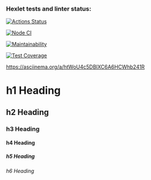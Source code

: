 ### Hexlet tests and linter status:
[![Actions Status](https://github.com/Kowalewskaya/frontend-project-lvl2/actions/workflows/hexlet-check.yml/badge.svg)](https://github.com/Kowalewskaya/frontend-project-lvl2/actions)

[![Node CI](https://github.com/Kowalewskaya/frontend-project-lvl2/actions/workflows/nodejs.yml/badge.svg)](https://github.com/Kowalewskaya/frontend-project-lvl2/actions/workflows/nodejs.yml)

[![Maintainability](https://api.codeclimate.com/v1/badges/3718554affd28c2f5938/maintainability)](https://codeclimate.com/github/Kowalewskaya/frontend-project-lvl2/maintainability)

[![Test Coverage](https://api.codeclimate.com/v1/badges/3718554affd28c2f5938/test_coverage)](https://codeclimate.com/github/Kowalewskaya/frontend-project-lvl2/test_coverage)

https://asciinema.org/a/htWoU4c5DBlXC6A6HCWhb241R

# h1 Heading
## h2 Heading
### h3 Heading
#### h4 Heading
##### h5 Heading
###### h6 Heading